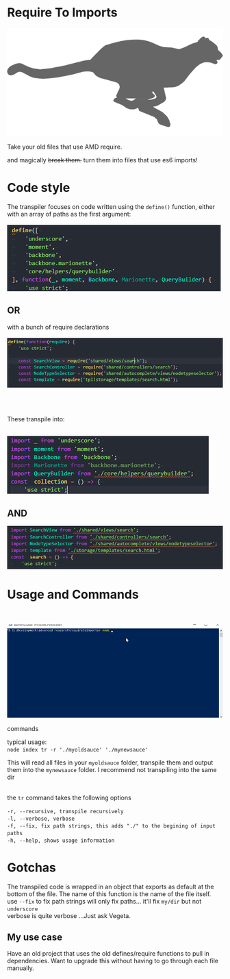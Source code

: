 # Require To Imports

![RTI](./logo.png "Require to Imports")

Take your old files that use AMD require.

and magically ~~break them.~~ turn them into files that use es6 imports!<br/>

# Code style <br/>

The transpiler focuses on code written using the ```define()``` function, either with an array of paths as the first argument: <br /><br />
![Define Array](./assets/definearray.png "define array")

## OR <br/>
with a bunch of require declarations <br/><br/>
![Define Array](./assets/newdefine.png "define array")

<br/><br/>

These transpile into: <br/><br/>

![Define Array](./assets/arraytranspiled.png "define array")

## AND <br />

![Define Array](./assets/searchtranspiled.png "define array")

# Usage and Commands <br/><br/>

![Demo](./transformation.gif "Demo")

commands

typical usage: <br/>
```node index tr -r './myoldsauce' './mynewsauce'```

This will read all files in your ```myoldsauce``` folder, transpile them and output them into the ```mynewsauce``` folder. I recommend not transpiling into the same dir <br /><br/>

the ```tr``` command takes the following options

```-r, --recursive, transpile recursively``` <br/>
```-l, --verbose, verbose```<br/>
```-f, --fix, fix path strings, this adds "./" to the begining of input paths```<br/>
```-h, --help, shows usage information```<br/>

# Gotchas <br/>

The transpiled code is wrapped in an object that exports as default at the bottom of the file. The name of this function is the name of the file itself.<br/>
use ```--fix``` to fix path strings will only fix paths... it'll fix ```my/dir``` but not ```underscore```<br/>
verbose is quite verbose ...Just ask Vegeta.

My use case
------

Have an old project that uses the old defines/require functions to pull in dependencies.
Want to upgrade this without having to go through each file manually.
